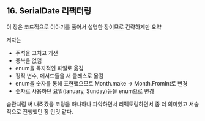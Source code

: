 ## 16. SerialDate 리팩터링

이 장은 코드적으로 이야기를 풀어서 설명한 장이므로 간략하게만 요약

저자는

- 주석을 고치고 개선
- 중복을 없앰
- enum을 독자적인 파일로 옮김
- 정적 변수, 메서드들을 새 클래스로 옮김
- enum을 숫자를 통해 표현했으므로 Month.make → Month.FromInt로 변경
- 숫자로 사용하던 요일(january, Sunday)등을 enum으로 변경

습관처럼 써 내려갔을 코딩을 하나하나 파악하면서 리펙토링하면서 좀 더 의미있고 서술적으로 진행했던 장 인것 같다.